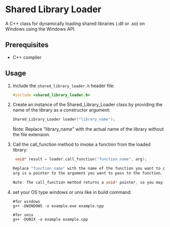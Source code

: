 # Shared Library Loader

A C++ class for dynamically loading shared libraries (.dll or .so) on Windows using the Windows API.

## Prerequisites

- C++ compiler

## Usage

1. Include the `shared_library_loader.h` header file:

   ```cpp
   #include <shared_library_loader.h>

2. Create an instance of the Shared_Library_Loader class by providing the name of the library as a constructor argument:

   ```cpp
   Shared_Library_Loader loader("library_name");
   ```

   Note: Replace "library_name" with the actual name of the library without the file extension.

3. Call the call_function method to invoke a function from the loaded library:
   ```cpp
    void* result = loader.call_function("function_name", arg);

   Replace "function_name" with the name of the function you want to call.
   arg is a pointer to the argument you want to pass to the function.

   Note: The call_function method returns a void* pointer, so you may need to cast it to the appropriate type based on the function you are calling.

4. set your OS type windows or unix like in build command:
    ```g++
    #for windows
    g++ -DWINDOWS -o example.exe example.cpp

    #for unix
    g++ -DUNIX -o example example.cpp